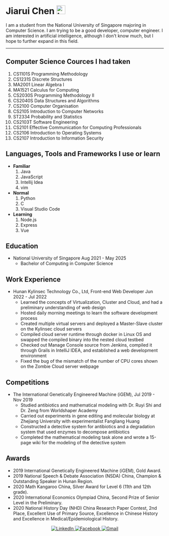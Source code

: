 # Jiarui Chen <img src="https://user-images.githubusercontent.com/1303154/88677602-1635ba80-d120-11ea-84d8-d263ba5fc3c0.gif" width="28px" alt="hi">

I am a student from the National University of Singapore majoring in Computer Science. I am trying to be a good developer, computer engineer. I am interested in artificial intelligence, although I don't know much, but I hope to further expand in this field.

---
## Computer Science Cources I had taken
1. CS1101S Programming Methodology
2. CS1231S Discrete Structures
3. MA2001 Linear Algebra I
4. MA1521 Calculus for Computing
5. CS2030S Programming Methodology II
6. CS2040S Data Structures and Algorithms
7. CS2100 Computer Organisation
8. CS2105 Introduction to Computer Networks
9. ST2334 Probability and Statistics
10. CS2103T Software Engineering
11. CS2101 Effective Communication for Computing Professionals
12. CS2106 Introduction to Operating Systems
13. CS2107 Introduction to Information Security

## Languages, Tools and Frameworks I use or learn
- __Familiar__
   1. Java
   2. JavaScript
   3. Intellij Idea
   4. vim
- __Normal__
   1. Python
   2. C
   3. Visual Studio Code
- __Learning__
   1. Node.js
   2. Express
   3. Vue

## Education
- National University of Singapore	Aug 2021 - May 2025
    * Bachelor of Computing in Computer Science 

## Work Experience
- Hunan Kylinsec Technology Co., Ltd, Front-end Web Developer Jun 2022 - Jul 2022
    * Learned the concepts of Virtualization, Cluster and Cloud, and had a preliminary understanding of web design
    * Hosted daily morning meetings to learn the software development process
    * Created multiple virtual servers and deployed a Master-Slave cluster on the Kylinsec cloud servers
    * Compiled cloud server runtime through docker in Linux OS and swapped the compiled binary into the nested cloud testbed
    * Checked out Manage Console source from Jenkins, compiled it through Grails in IntelliJ IDEA, and established a web development environment
    * Fixed the bug of the mismatch of the number of CPU cores shown on the Zombie Cloud server webpage
    
## Competitions
- The International Genetically Engineered Machine (iGEM),	Jul 2019 - Nov 2019
    * Studied antibiotics and mathematical modeling with Dr. Ruyi Shi and Dr. Zeng from Worldshaper Academy
    * Carried out experiments in gene editing and molecular biology at Zhejiang University with experimentalist Fangliang Huang
    * Constructed a detective system for antibiotics and a degradation system that used enzymes to decompose antibiotics
    * Completed the mathematical modeling task alone and wrote a 15-page wiki for the modeling of the detective system

## Awards
- 2019 International Genetically Engineered Machine (iGEM), Gold Award.
- 2019 National Speech & Debate Association (NSDA) China, Champion & Outstanding Speaker in Hunan Region.
- 2020 Math Kangaroo China, Silver Award for Level 6 (11th and 12th grade).
- 2020 International Economics Olympiad China, Second Prize of Senior Level in the Preliminary.
- 2020 National History Day (NHD) China Research Paper Contest, 2nd Place, Excellent Use of Primary Source, Excellence in Chinese History and Excellence in Medical/Epidemiological History.
 

<div align="center">
  </a>
  <a href="https://www.linkedin.com/" target="_blank">
    <img alt="LinkedIn" src="https://img.shields.io/badge/linkedin-%230077B5.svg?style=for-the-badge&logo=linkedin&logoColor=white"/>
  </a>
  <a href="https://www.facebook.com/" target="_blank">
  <img alt="Facebook" src="https://img.shields.io/badge/Facebook-%231877F2.svg?style=for-the-badge&logo=Facebook&logoColor=white"/>
  </a>
  <a href="mailto:chenjerry001@gmail.com" target="_blank">
  <img alt="Gmail" src="https://img.shields.io/badge/Mail-D14836?style=for-the-badge&logo=gmail&logoColor=white" />
</a>
</div>
